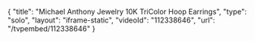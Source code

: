 {
    "title": "Michael Anthony Jewelry 10K TriColor Hoop Earrings",
    "type": "solo",
    "layout": "iframe-static",
    "videoId": "112338646",
    "url": "\/tvpembed\/112338646"
}